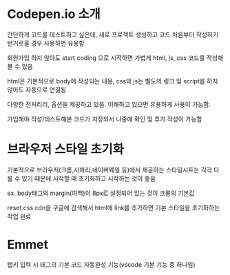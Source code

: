 # Codepen.io 소개

간단하게 코드를 테스트하고 싶은데, 새로 프로젝트 생성하고 코드 처음부터 작성하기 번거로울 경우 사용하면 유용함

회원가입 하지 않아도 start coding 으로 시작하면 가볍게 html, js, css 코드를 작성해볼 수 있음

html은 기본적으로 body에 작성되는 내용, css와 js는 별도의 링크 및 script를 하지 않아도 자동으로 연결됨

다양한 전처리리, 옵션을 제공하고 있음. 이해하고 있으면 유용하게 사용이 가능함.

가입해야 작성/테스트해본 코드가 저장되서 나중에 확인 및 추가 작성이 가능함


# 브라우저 스타일 초기화
기본적으로 브라우저(크롬,사파리,네이버웨일 등)에서 제공하는 스타일시트는 각각 다를 수 있기 때문에 시작할 때 초기화하고 시작하는 것이 좋음

ex. body태그의 margin(여백)이 8px로 설정되어 있는 것이 크롬의 기본값

reset.css cdn을 구글에 검색해서 html에 link를 추가하면 기본 스타일을 초기화하는 작업 완료

# Emmet
 탭키 입력 시 태그의 기본 코드 자동완성 기능(vscode 기본 기능 중 하나임)
